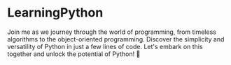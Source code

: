 # LearningPython
 Join me as we journey through the world of programming, from timeless algorithms to the object-oriented programming. Discover the simplicity and versatility of Python in just a few lines of code. Let's embark on this together and unlock the potential of Python! 🐍
